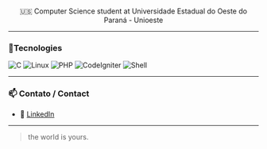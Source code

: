 <p align="center">
  <br>🇺🇸 Computer Science student at Universidade Estadual do Oeste do Paraná - Unioeste
</p>


---

### 🧰Tecnologies

![C](https://img.shields.io/badge/-C-00599C?style=flat&logo=c&logoColor=white)
![Linux](https://img.shields.io/badge/-Linux-FCC624?style=flat&logo=linux&logoColor=black)
![PHP](https://img.shields.io/badge/-PHP-777BB4?style=flat&logo=php&logoColor=white)
![CodeIgniter](https://img.shields.io/badge/-CodeIgniter-E44D26?style=flat&logo=codeigniter&logoColor=white)
![Shell](https://img.shields.io/badge/-Shell-4EAA25?style=flat&logo=gnu-bash&logoColor=white)

---

### 📫 Contato / Contact

- 💼 [LinkedIn](https://www.linkedin.com/in/vinicius-hermes-795227260/)

---

> the world is yours.
